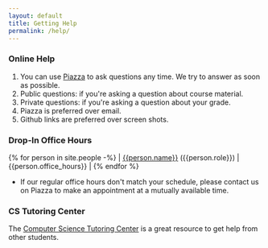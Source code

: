 ```yaml
---
layout: default
title: Getting Help
permalink: /help/
---
```


### Online Help
1. You can use [Piazza](https://www.cs.usfca.edu) to ask questions any time. We try to answer as soon as possible.
1. Public questions: if you're asking a question about course material.
1. Private questions: if you're asking a question about your grade.
1. Piazza is preferred over email.
1. Github links are preferred over screen shots.

### Drop-In Office Hours

{% for person in site.people -%}
| [{{person.name}}](mailto:{{person.email}}) ({{person.role}}) | {{person.office_hours}} |
{% endfor %}

- If our regular office hours don't match your schedule, please contact us on Piazza to make an appointment at a mutually available time.

### CS Tutoring Center

The [Computer Science Tutoring Center](https://tutoringcenter.cs.usfca.edu/) is a great resource to get help from other students.
